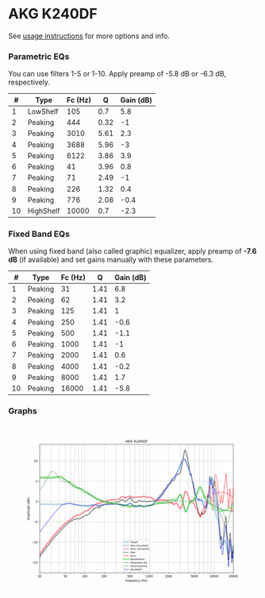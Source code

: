 # AKG K240DF
See [usage instructions](https://github.com/jaakkopasanen/AutoEq#usage) for more options and info.

### Parametric EQs
You can use filters 1-5 or 1-10. Apply preamp of -5.8 dB or -6.3 dB, respectively.

|   # | Type      |   Fc (Hz) |    Q |   Gain (dB) |
|-----|-----------|-----------|------|-------------|
|   1 | LowShelf  |       105 | 0.7  |         5.8 |
|   2 | Peaking   |       444 | 0.32 |        -1   |
|   3 | Peaking   |      3010 | 5.61 |         2.3 |
|   4 | Peaking   |      3688 | 5.96 |        -3   |
|   5 | Peaking   |      6122 | 3.86 |         3.9 |
|   6 | Peaking   |        41 | 3.96 |         0.8 |
|   7 | Peaking   |        71 | 2.49 |        -1   |
|   8 | Peaking   |       226 | 1.32 |         0.4 |
|   9 | Peaking   |       776 | 2.08 |        -0.4 |
|  10 | HighShelf |     10000 | 0.7  |        -2.3 |

### Fixed Band EQs
When using fixed band (also called graphic) equalizer, apply preamp of **-7.6 dB** (if available) and set gains manually with these parameters.

|   # | Type    |   Fc (Hz) |    Q |   Gain (dB) |
|-----|---------|-----------|------|-------------|
|   1 | Peaking |        31 | 1.41 |         6.8 |
|   2 | Peaking |        62 | 1.41 |         3.2 |
|   3 | Peaking |       125 | 1.41 |         1   |
|   4 | Peaking |       250 | 1.41 |        -0.6 |
|   5 | Peaking |       500 | 1.41 |        -1.1 |
|   6 | Peaking |      1000 | 1.41 |        -1   |
|   7 | Peaking |      2000 | 1.41 |         0.6 |
|   8 | Peaking |      4000 | 1.41 |        -0.2 |
|   9 | Peaking |      8000 | 1.41 |         1.7 |
|  10 | Peaking |     16000 | 1.41 |        -5.8 |

### Graphs
![](./AKG%20K240DF.png)
